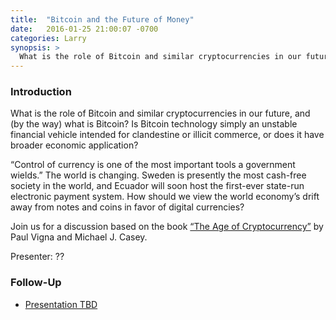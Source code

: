 ```yaml
---
title:  "Bitcoin and the Future of Money"
date:   2016-01-25 21:00:07 -0700
categories: Larry
synopsis: >
  What is the role of Bitcoin and similar cryptocurrencies in our future, and (by the way) what is Bitcoin? Is Bitcoin technology simply an unstable financial vehicle intended for clandestine or illicit commerce, or does it have broader economic application? 
---
```


### Introduction

What is the role of Bitcoin and similar cryptocurrencies in our future, and (by the way) what is Bitcoin? Is Bitcoin technology simply an unstable financial vehicle intended for clandestine or illicit commerce, or does it have broader economic application? 

“Control of currency is one of the most important tools a government wields.” The world is changing. Sweden is presently the most cash-free society in the world, and Ecuador will soon host the first-ever state-run electronic payment system. How should we view the world economy’s drift away from notes and coins in favor of digital currencies? 

Join us for a discussion based on the book [“The Age of Cryptocurrency”](https://www.amazon.com/New-Age-Cryptocurrency-Technologies-Beginners-ebook/dp/B0767DPCZT/ref=sr_1_1_sspa?) by Paul Vigna and Michael J. Casey.

Presenter: ??

### Follow-Up

* [Presentation TBD](/assets/present/tbd.pdf) 

